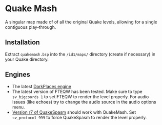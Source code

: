# Quake Mash

A singular map made of of all the original Quake levels, allowing for a single contiguous play-through.

## Installation ##

Extract `quakemash.bsp` into the `/id1/maps/` directory (create if necessary) in your Quake directory.

## Engines ##

* The latest [DarkPlaces engine](http://icculus.org/twilight/darkplaces/files/darkplacesengineautobuild.zip)
* The latest version of FTEQW has been tested. Make sure to type `sv_bigcoords 1` to set FTEQW to render the level properly. For audio issues (like echoes) try to change the audio source in the audio options menu.
* [Version r7 of QuakeSpasm](http://triptohell.info/moodles/qss/quakespasm-spike-r7.zip) should work with QuakeMash. Set `sv_protocol 999` to force QuakeSpasm to render the level properly.
